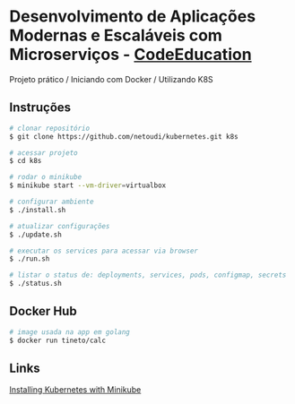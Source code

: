 # Desenvolvimento de Aplicações Modernas e Escaláveis com Microserviços - [CodeEducation](https://code.education)

Projeto prático / Iniciando com Docker / Utilizando K8S

## Instruções

```bash
# clonar repositório
$ git clone https://github.com/netoudi/kubernetes.git k8s

# acessar projeto
$ cd k8s

# rodar o minikube
$ minikube start --vm-driver=virtualbox

# configurar ambiente
$ ./install.sh

# atualizar configurações
$ ./update.sh

# executar os services para acessar via browser
$ ./run.sh

# listar o status de: deployments, services, pods, configmap, secrets
$ ./status.sh
```

## Docker Hub

```bash
# image usada na app em golang
$ docker run tineto/calc
```
## Links
[Installing Kubernetes with Minikube](https://kubernetes.io/docs/setup/learning-environment/minikube/)
